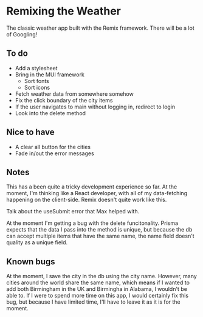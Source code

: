 # Remixing the Weather

The classic weather app built with the Remix framework. There will be a lot of Googling!

## To do

* Add a stylesheet
* Bring in the MUI framework
    * Sort fonts
    * Sort icons 
* Fetch weather data from somewhere somehow
* Fix the click boundary of the city items
* If the user navigates to main without logging in, redirect to login
* Look into the delete method

## Nice to have

* A clear all button for the cities
* Fade in/out the error messages

## Notes 

This has a been quite a tricky development experience so far. At the moment, I'm thinking like a React developer, with all of my data-fetching happening on the client-side. Remix doesn't quite work like this.

Talk about the useSubmit error that Max helped with. 

At the moment I'm getting a bug with the delete funcitonality. Prisma expects that the data I pass into the method is unique, but because the db can accept multiple items that have the same name, the name field doesn't quality as a unique field.

## Known bugs

At the moment, I save the city in the db using the city name. However, many cities around the world share the same name, which means if I wanted to add both Birmingham in the UK and Birmingha in Alabama, I wouldn't be able to. If I were to spend more time on this app, I would certainly fix this bug, but because I have limited time, I'll have to leave it as it is for the moment.   
